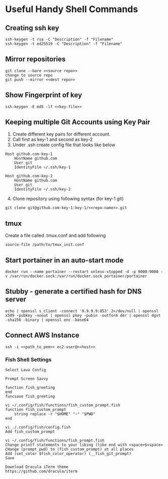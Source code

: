 # Useful Handy Shell Commands
## Creating ssh key

```
ssh-keygen -t rsa -C "Description" -f "Filename"
ssh-keygen -t ed25519 -C "Description" -f "Filename"
```

## Mirror repositories
```
git clone --bare <<source repo>>
change to source repo
git push --mirror <<dest repo>>
```

## Show Fingerprint of key
```
ssh-keygen -E md5 -lf <<key-file>>
```

## Keeping multiple Git Accounts using Key Pair
1. Create different key pairs for different account.
2. Call first as key-1 and second as key-2
3. Under .ssh create config file that looks like below
```
Host github.com-key-1
    HostName github.com
    User git
    IdentityFile ~/.ssh/key-1

Host github.com-key-2
    HostName github.com
    User git
    IdentityFile ~/.ssh/key-2
```
4. Clone repository using following syntax (for key-1 git) 
```
git clone git@github.com-key-1:key-1/<<repo-name>>.git
```

## tmux

Create a file called .tmux.conf and add following
```
source-file /path/to/tmux_init.conf
```

## Start portainer in an auto-start mode
```
docker run --name portainer --restart unless-stopped -d -p 9000:9000 -v /var/run/docker.sock:/var/run/docker.sock portainer/portainer
```

## Stubby - generate a certified hash for DNS server
```
echo | openssl s_client -connect '9.9.9.9:853' 2>/dev/null | openssl x509 -pubkey -noout | openssl pkey -pubin -outform der | openssl dgst -sha256 -binary | openssl enc -base64
```

## Connect AWS Instance
```
ssh -i <<path_to_pem>> ec2-user@<<host>>
```

### Fish Shell Settings
```
Select Lava Config

Prompt Screen Savvy

function fish_greeting
end
funcsave fish_greeting

vi ~/.config/fish/functions/fish_custom_prompt.fish
function fish_custom_prompt
    string replace -r "$HOME" "~" "$PWD"
end

vi ./.config/fish/config.fish
Add fish_custom_prompt

vi ~/.config/fish/functions/fish_prompt.fish
Change printf statements to your liking (like end with <space>$<space>
CHange (prompt_pwd) to (fish_custom_prompt) at all places
Add (set_color $fish_color_operator) (__fish_git_prompt)
Save

Download Dracula iTerm theme
https://github.com/dracula/iterm
```
